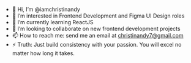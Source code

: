 - 👋 Hi, I’m @iamchristinandy
- 👀 I’m interested in Frontend Development and Figma UI Design roles
- 🌱 I’m currently learning ReactJS
- 💞️ I’m looking to collaborate on new frontend development projects
- 📫 How to reach me: send me an email at christinandy7@gmail.com
- ⚡ Truth: Just build consistency with your passion. You will excel no matter how long it takes.

<!---
iamchristinandy/iamchristinandy is a ✨ special ✨ repository because its `README.md` (this file) appears on your GitHub profile.
You can click the Preview link to take a look at your changes.
--->
